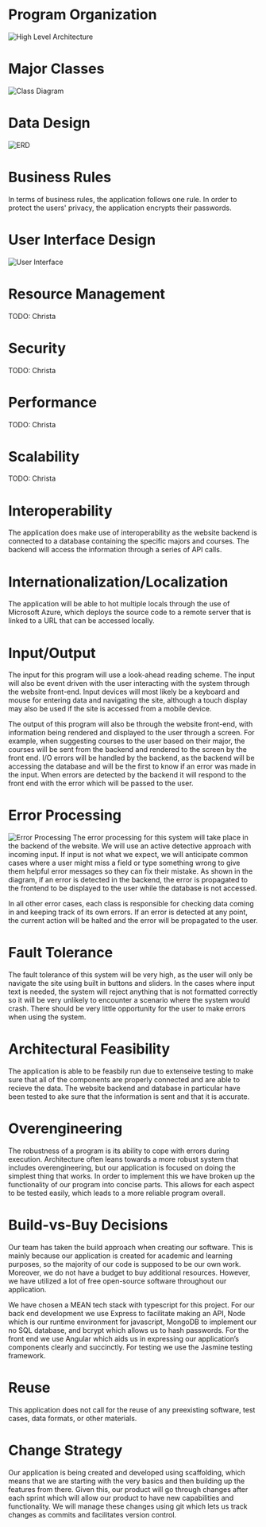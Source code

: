# Program Organization
![High Level Architecture](pictures/KnightsPath_High_level_architecture_design.jpg "High Level Architecture")

# Major Classes
![Class Diagram](pictures/KnightsPath_Class_Diagram.jpg "Class Diagram")

# Data Design
![ERD](pictures/ERD.jpg "ERD Diagram")

# Business Rules
In terms of business rules, the application follows one rule. In order to protect the users' privacy, the application encrypts their passwords.

# User Interface Design
![User Interface](pictures/UIDiagram.jpg "User Interface Diagram")

# Resource Management
TODO: Christa

# Security
TODO: Christa

# Performance
TODO: Christa

# Scalability
TODO: Christa

# Interoperability
The application does make use of interoperability as the website backend is connected to a database containing the specific majors and courses. The backend will access the information through  a series of API calls. 

# Internationalization/Localization
The application will be able to hot multiple locals through the use of Microsoft Azure, which deploys the source code to a remote server that is linked to a URL that can be accessed locally.

# Input/Output
The input for this program will use a look-ahead reading scheme.  The input will also be event driven with the user interacting with the system through the website front-end.  Input devices will most likely be a keyboard and mouse for entering data and navigating the site, although a touch display may also be used if the site is accessed from a mobile device.  

The output of this program will also be through the website front-end, with information being rendered and displayed to the user through a screen.  For example, when suggesting courses to the user based on their major, the courses will be sent from the backend and rendered to the screen by the front end.
I/O errors will be handled by the backend, as the backend will be accessing the database and will be the first to know if an error was made in the input.  When errors are detected by the backend it will respond to the front end with the error which will be passed to the user.

# Error Processing
![Error Processing](pictures/Error_Processing.jpg "Error Processing Diagram")
The error processing for this system will take place in the backend of the website.  We will use an active detective approach with incoming input.  If input is not what we expect, we will anticipate common cases where a user might miss a field or type something wrong to give them helpful error messages so they can fix their mistake.  As shown in the diagram, if an error is detected in the backend, the error is propagated to the frontend to be displayed to the user while the database is not accessed.

In all other error cases, each class is responsible for checking data coming in and keeping track of its own errors.  If an error is detected at any point, the current action will be halted and the error will be propagated to the user.  

# Fault Tolerance
The fault tolerance of this system will be very high, as the user will only be navigate the site using built in buttons and sliders.  In the cases where input text is needed, the system will reject anything that is not formatted correctly so it will be very unlikely to encounter a scenario where the system would crash.  There should be very little opportunity for the user to make errors when using the system.

# Architectural Feasibility
The application is able to be feasbily run due to extenseive testing to make sure that all of the components are properly connected and are able to recieve the data. The website backend and database in particular have been tested to ake sure that the information is sent and that it is accurate.

# Overengineering
The robustness of a program is its ability to cope with errors during execution. Architecture often leans towards a more robust system that includes overengineering, but our application is focused on doing the simplest thing that works. In order to implement this we have broken up the functionality of our program into concise parts. This allows for each aspect to be tested easily, which leads to a more reliable program overall.

# Build-vs-Buy Decisions
Our team has taken the build approach when creating our software. This is mainly because our application is created for academic and learning purposes, so the majority of our code is supposed to be our own work. Moreover, we do not have a budget to buy additional resources. However, we have utilized a lot of free open-source software throughout our application.

We have chosen a MEAN tech stack with typescript for this project. For our back end development we use Express to facilitate making an API, Node which is our runtime environment for javascript, MongoDB to implement our no SQL database, and bcrypt which allows us to hash passwords. For the front end we use Angular which aids us in expressing our application’s components clearly and succinctly. For testing we use the Jasmine testing framework.

# Reuse
This application does not call for the reuse of any preexisting software, test cases, data formats, or other materials. 

# Change Strategy
Our application is being created and developed using scaffolding, which means that we are starting with the very basics and then building up the features from there. Given this, our product will go through changes after each sprint which will allow our product to have new capabilities and functionality. We will manage these changes using git which lets us track changes as commits and facilitates version control.
